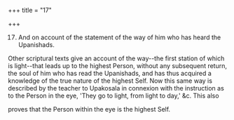 +++
title = "17"

+++


17. And on account of the statement of the way of him who has heard the Upanishads.

Other scriptural texts give an account of the way--the first station of which is light--that leads up to the highest Person, without any subsequent return, the soul of him who has read the Upanishads, and has thus acquired a knowledge of the true nature of the highest Self. Now this same way is described by the teacher to Upakosala in connexion with the instruction as to the Person in the eye, 'They go to light, from light to day,' &c. This also

proves that the Person within the eye is the highest Self.

